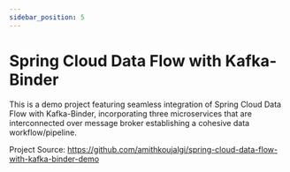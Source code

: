 ```yaml
---
sidebar_position: 5
---
```


# Spring Cloud Data Flow with Kafka-Binder

This is a demo project featuring seamless integration of Spring Cloud Data Flow with Kafka-Binder, incorporating three
microservices that are interconnected over message broker establishing a cohesive data workflow/pipeline.

Project Source: https://github.com/amithkoujalgi/spring-cloud-data-flow-with-kafka-binder-demo